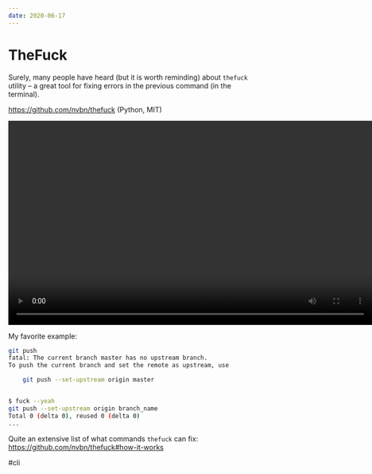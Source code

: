 ```yaml
---
date: 2020-06-17
---
```


# TheFuck

Surely, many people have heard (but it is worth reminding) about `thefuck` utility – a great tool for fixing errors in the previous command (in the terminal).

https://github.com/nvbn/thefuck (Python, MIT)

<video width="732" height="410" controls>
  <source src="thefuck.mp4" type="video/mp4">
</video>

My favorite example:

```bash
git push
fatal: The current branch master has no upstream branch.
To push the current branch and set the remote as upstream, use

    git push --set-upstream origin master


$ fuck --yeah
git push --set-upstream origin branch_name
Total 0 (delta 0), reused 0 (delta 0)
...
```

Quite an extensive list of what commands `thefuck` can fix: https://github.com/nvbn/thefuck#how-it-works

#cli
